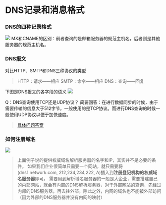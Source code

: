 # DNS记录和消息格式
### DNS的四种记录格式
![](https://gitee.com/ccnuktd/pic-bed/raw/master/202201290929119.png)
MX和CNAME的区别：前者查询的是邮箱服务器的规范主机名，后者则是其他服务器的规范主机名。
### DNS报文
对比HTTP、SMTP和DNS三种协议的类型
> HTTP：请求——相应
> SMTP：命令——相应
> DNS：查询——回复

下图是DNS报文的各字段的语义
![](https://gitee.com/ccnuktd/pic-bed/raw/master/202201290938046.png)

Q：DNS查询使用TCP还是UDP协议？
简要回答：在进行数据同步的时候，由于需要传输的信息大于512字节，一般使用的是TCP协议。而进行DNS查询的时候一般使用UDP协议以便于加快速度。
> [具体问题答案](http://www.jiangmen.gov.cn/bmpd/jmszwfwsjglj/ztzl/wlxxaq/xxjs/content/post_1858223.html)
### 如何注册域名
![](https://gitee.com/ccnuktd/pic-bed/raw/master/202201290947211.png)
> 上面例子说的提供权威域名解析服务器的名字和IP，其实并不是必要的条件。
> 如果我们企业很简单只需要一个网站，就只需要将
> (dns1.network.com, 212,234,234,222, A)插入到**注册登记机构的权威域名服务器**即可。
> 需要用到解析域名服务器的一般是大企业，需要搭建自己的内部网站，就会有内部的DNS解析服务器，对于外部网站的查询，先经过内部的DNS服务器，再去往外部。除此之外，内网的域名也不能被外部访问（因为外部的DNS服务器并没有内网的映射）